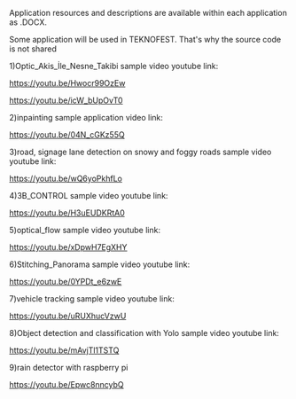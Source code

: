 Application resources and descriptions are available within each application as .DOCX.

Some application will be used in TEKNOFEST. That's why the source code is not shared

1)Optic_Akis_İle_Nesne_Takibi sample video youtube link:


https://youtu.be/Hwocr99OzEw

https://youtu.be/icW_bUpOvT0

2)inpainting sample application video link:

https://youtu.be/04N_cGKz55Q

3)road, signage lane detection on snowy and foggy roads sample video youtube link:

https://youtu.be/wQ6yoPkhfLo

4)3B_CONTROL sample video youtube link:

https://youtu.be/H3uEUDKRtA0

5)optical_flow sample video youtube link:

https://youtu.be/xDpwH7EgXHY

6)Stitching_Panorama sample video youtube link:

https://youtu.be/0YPDt_e6zwE

7)vehicle tracking sample video youtube link:

https://youtu.be/uRUXhucVzwU

8)Object detection and classification with Yolo sample video youtube link:

https://youtu.be/mAvjTl1TSTQ

9)rain detector with raspberry pi

https://youtu.be/Epwc8nncybQ

